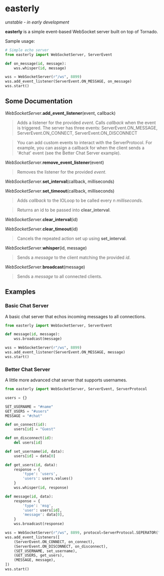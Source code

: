 easterly
========
*unstable - in early development*

**easterly** is a simple event-based WebSocket server built on top of Tornado.

Sample usage:
````python
# Simple echo server
from easterly import WebSocketServer, ServerEvent

def on_message(id, message):
	wss.whisper(id, message)

wss = WebSocketServer(r"/ws", 8899)
wss.add_event_listener(ServerEvent.ON_MESSAGE, on_message)
wss.start()
````

Some Documentation
-------------
*WebSocketServer*.**add_event_listener**(event, callback)
> Adds a listener for the provided *event*. Calls *callback* when the event is triggered. The server has three events: ServerEvent.ON_MESSAGE, ServerEvent.ON_CONNECT, ServerEvent.ON_DISCONNECT

> You can add custom events to interact with the ServerProtocol. For example, you can assign a callback for when the client sends a '#chat' event (see the Better Chat Server example).

*WebSocketServer*.**remove_event_listener**(event)
> Removes the listener for the provided *event*.

*WebSocketServer*.**set_interval**(callback, milliseconds)

*WebSocketServer*.**set_timeout**(callback, milliseconds)
> Adds *callback* to the IOLoop to be called every n *milliseconds*.

> Returns an id to be passed into **clear_interval**.

*WebSocketServer*.**clear_interval**(id)

*WebSocketServer*.**clear_timeout**(id)
> Cancels the repeated action set up using **set_interval**.

*WebSocketServer*.**whisper**(id, message)
> Sends a *message* to the client matching the provided *id*.

*WebSocketServer*.**broadcast**(message)
> Sends a *message* to all connected clients.


Examples
--------

### Basic Chat Server
A basic chat server that echos incoming messages to all connections.
````python
from easterly import WebSocketServer, ServerEvent

def message(id, message):
	wss.broadcast(message)

wss = WebSocketServer(r"/ws", 8899)
wss.add_event_listener(ServerEvent.ON_MESSAGE, message)
wss.start()
````

### Better Chat Server
A little more advanced chat server that supports usernames.
```python
from easterly import WebSocketServer, ServerEvent, ServerProtocol

users = {}

SET_USERNAME = "#name"
GET_USERS = "#users"
MESSAGE = "#chat"

def on_connect(id):
	users[id] = "Guest"

def on_disconnect(id):
	del users[id]

def set_username(id, data):
	users[id] = data[0]

def get_users(id, data):
	response = {
		'type': 'users',
		'users': users.values()
	}
	wss.whisper(id, response)

def message(id, data):
	response = {
		'type': 'msg',
		'user':	users[id],
		'message': data[0],
	}
	wss.broadcast(response)

wss = WebSocketServer(r"/ws", 8899, protocol=ServerProtocol.SEPERATOR("|"))
wss.add_event_listeners([
	(ServerEvent.ON_CONNECT, on_connect),
	(ServerEvent.ON_DISCONNECT, on_disconnect),
	(SET_USERNAME, set_username),
	(GET_USERS, get_users),
	(MESSAGE, message),
])
wss.start()
```

